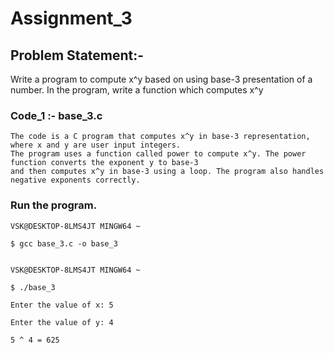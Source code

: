 

# Assignment_3

## Problem Statement:-

Write a program to compute x^y based on using base-3 presentation of a number. In the 
program, write a function which computes x^y


### Code_1 :- base_3.c
    
    The code is a C program that computes x^y in base-3 representation, where x and y are user input integers. 
    The program uses a function called power to compute x^y. The power function converts the exponent y to base-3 
    and then computes x^y in base-3 using a loop. The program also handles negative exponents correctly.

  

### Run the program.

    VSK@DESKTOP-8LMS4JT MINGW64 ~
    
    $ gcc base_3.c -o base_3

    
    VSK@DESKTOP-8LMS4JT MINGW64 ~
    
    $ ./base_3
    
    Enter the value of x: 5
    
    Enter the value of y: 4
    
    5 ^ 4 = 625

